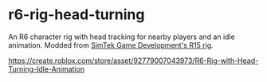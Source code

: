 # r6-rig-head-turning
An R6 character rig with head tracking for nearby players and an idle animation. Modded from <a href="https://youtu.be/UhuL1lQvkjc?si=9dldR9Wbcarw5Yko">SimTek Game Development's R15 rig</a>. <br>

https://create.roblox.com/store/asset/92779007043973/R6-Rig-with-Head-Turning-Idle-Animation
